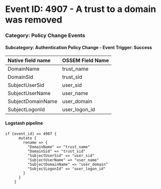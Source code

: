 # Event ID: 4907 - A trust to a domain was removed
### Category: Policy Change Events
#### Subcategory: Authentication Policy Change - Event Trigger: Success

|Native field name            |OSSEM Field Name                |
|:----------------------------|:-------------------------------|
| DomainName                  | trust_name                     |
| DomainSid                   | trust_sid                      |
| SubjectUserSid              | user_sid                       |
| SubjectUserName             | user_name                      |
| SubjectDomainName           | user_domain                    |
| SubjectLogonId              | user_logon_id                  |

#### Logstash pipeline

```
if [event_id] == 4907 {
      mutate {
        rename => {
          "DomainName" => "trust_name"
          "DomainSid" => "trust_sid"
          "SubjectUserSid" => "user_sid"
          "SubjectUserName" => "user_name"
          "SubjectDomainName" => "user_domain"
          "SubjectLogonId" => "user_logon_id"
        }
      }
    }
```